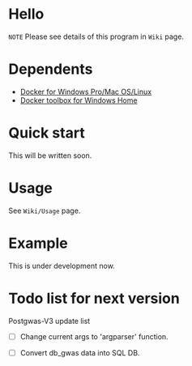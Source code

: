 # Hello

`NOTE` Please see details of this program in `Wiki` page.



# Dependents

* [Docker for Windows Pro/Mac OS/Linux](https://docs.docker.com/get-docker/)
* [Docker toolbox for Windows Home](https://docs.docker.com/toolbox/toolbox_install_windows/)



# Quick start

This will be written soon.



# Usage

See `Wiki/Usage` page.



# Example

This is under development now.



# Todo list for next version

Postgwas-V3 update list

* [ ] Change current args to 'argparser' function.
* [ ] Convert db_gwas data into SQL DB.

